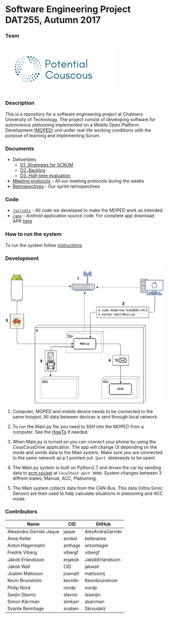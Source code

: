# Software Engineering Project DAT255, Autumn 2017


### Team
<img src="/Documents/images/Logo.2.0..png">


### Description
This is a repository for a software engineering project at Chalmers University of Technology. The project consist of developing software for autonomous platooning implemented on a Mobile Open Platform Development ([MOPED](https://github.com/sics-sse/moped)) unit under real-life working conditions with the purpose of learning and implementing Scrum.


### Documents

* Deliverbles
    * [D1. Strategies for SCRUM](https://github.com/mattssonj/potentialcouscous/blob/master/Documents/Deliverables/D1_Strategier%20för%20SCRUM.pdf)
    * [D2. Backlog](https://trello.com/b/gsIRwmhq/potential-couscous)
    * [D3. Half-time evaluation](https://github.com/mattssonj/potential-couscous/blob/master/Documents/Deliverables/D3%20Half-time%20evaluation.pdf)
* [Meeting protocols](https://github.com/mattssonj/potential-couscous/tree/master/Documents/Meeting%20Protocols) - All our meeting protocols during the weeks
* [Retrospectives](https://github.com/mattssonj/potential-couscous/tree/master/Documents/Retrospectives) - Our sprint retrospectives





### Code
   * [`/scripts`](/scripts/) - All code we developed to make the MOPED work as intended. 
   * [`/app`](/app/) - Android application source code. For complete app download APK [here](www.google.com)


### How to run the system
To run the system follow [instructions](/Documents/howTo.md).

### Development
<p align="center"><img src="/Documents/images/MOPED.jpg"></p>

1. Computer, MOPED and mobile device needs to be connected to the same hotspot.
All data between devices is sent through local network. 

2. To run the Main.py file you need to SSH into the MOPED from a computer. 
See the [HowTo](/Documents/howTo.md) if needed. 

3. When Main.py is turned on you can connect your phone by using the CousCousDrive application.
The app will change UI depending on the mode and sends data to the Main system.
Make sure you are connected to the same network as p.1 pointed out. (`port 8888`needs to be open)

4. The Main.py system is built on Python2.7 and drives the car by sending data to [ecm socket](https://github.com/sics-sse/moped/tree/master/ecm-core/src/main/java) at `localhost port 9000`.
System changes between 3 diffrent states, Manual, ACC, Platooning. 

5. The Main system collects data from the CAN-Bus. This data (Ultra Sonic Sensor) are then used to help calculate situations in platooning and ACC mode. 


### Contributors

| Name | CID | GitHub |
|------|-----|--------|
|Alexandra Garrido Jaque|jaque|AlexAndraGarrido|
|Anne Keller|annkel|kelleranne|
|Anton Hägermalm|anthage|antonhager|
|Fredrik Viberg|vibergf|vibergf|
|Jakob Erlandsson|erjakob|JakobErlandsson|
|Jakob Wall|CID|jakwall|
|Joakim Mattsson|joamatt|mattssonj|
|Kevin Brunström|kevinbr|Kevinbrunstrom|
|Philip Nord|nordp|nordp|
|Sanjin Slavnic|slavnic|lasanjin|
|Simon Kärrman|simkarr|skarrman|
|Svante Bennhage|svaben|Skroudelz|
